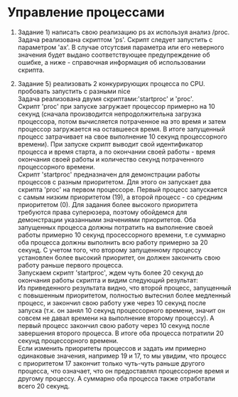 # Управление процессами
1. Задание 1) написать свою реализацию ps ax используя анализ /proc.  
Задача реализована скриптом 'ps'. Скрипт следует запустить с параметром 'ax'. В случае отсутсвия параметра или его неверного значения будет выдано соответствующее предупреждение об ошибке, а ниже - справочная информация об использовании скрипта. 

2. Задание 5) реализовать 2 конкурирующих процесса по CPU. пробовать запустить с разными nice  
Задача реализована двумя скриптами:'startproc' и 'proc'.  
Скрипт 'proc' при запуске загружает процессор примерно на 10 секунд (сначала производится непродолжительна загрузка процессора, потом вычисляется потраченное на это время и затем процессор загружается на оставшееся время. В итоге запущенный процесс затрачивает на свое выполнение 10 секунд процессорного времени). При запуске скрипт выводит свой идентификатор процесса и время старта, а по окончании своей работы - время окончания своей работы и количество секунд потраченного процессорного времени.  
Скрипт 'startproc' предназначен для демонстрации работы процессов с разным приоритетом. Для этого он запускает два скрипта 'proc' на первом процессоре. Первый процесс запускается с самым низким приоритетом (19), а второй процесс - со средним приоритетом (0). Для задания более высокого приоритета требуются права суперюзера, поэтому обойдемся для демонстрации указанными значениями приоритетов. Оба запущенных процесса должны потратить на выполнение своей работы примерно 10 секунд просессорного времени, т.е суммарно оба процесса должны выполнить всю работу примерно за 20 секунд. С учетом того, что второму запущенному процессу установлен более высокий приоритет, он должен закончить свою работу раньше первого процесса.  
Запускаем скрипт 'startproc', ждем чуть более 20 секунд до окончания работы скрипта и видим следующий результат:  
Из приведенного результата видно, что второй процесс, запущенный с повышенным приоритетом, полностью вытеснил более медленный процесс, и закончил свою работу уже через 10 секунд после запуска (т.к. он занял 10 секунд процессорного времени, значит он совсем не давал времени на выполнение второму процессу). А первый процесс закончил свою работу через 10 секунд после завершения второго процесса. В итоге оба процесса потратили 20 секунд процессорного времени.  
Если изменить приоритеты процессов и задать им примерно одинаковые значения, например 19 и 17, то мы увидим, что процесс с приоритетом 17 закончит только чуть-чуть раньше другого процесса, что означает, что он предоставлял процессорное время и другому процессу. А суммарно оба процесса также отработали всего 20 секунд.  



